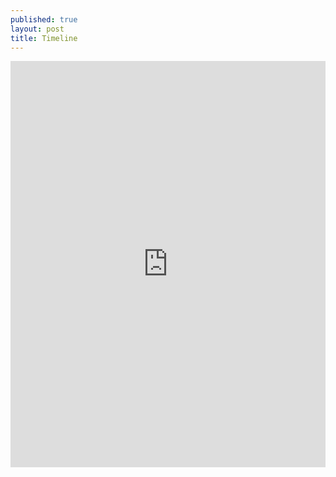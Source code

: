 ```yaml
---
published: true
layout: post
title: Timeline
---
```



<iframe src='http://cdn.knightlab.com/libs/timeline/latest/embed/index.html?source=0AnjLgwSF3I48dHIwUVduRDFVclhUcmtGRms3aVVpVnc&font=Bevan-PotanoSans&maptype=toner&lang=en&height=650' width='100%' height='650' frameborder='0'></iframe>